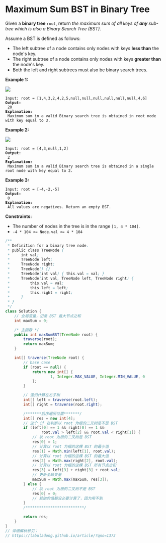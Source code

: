 # Maximum Sum BST in Binary Tree



Given a **binary tree** `root`, return _the maximum sum of all keys of **any** sub-tree which is also a Binary Search Tree (BST)_.

Assume a BST is defined as follows:

* The left subtree of a node contains only nodes with keys **less than** the node's key.
* The right subtree of a node contains only nodes with keys **greater than** the node's key.
* Both the left and right subtrees must also be binary search trees.

&#x20;

**Example 1:**

![](https://assets.leetcode.com/uploads/2020/01/30/sample\_1\_1709.png)

<pre><code>Input: root = [1,4,3,2,4,2,5,null,null,null,null,null,null,4,6]
<strong>Output:
</strong> 20
<strong>Explanation:
</strong> Maximum sum in a valid Binary search tree is obtained in root node with key equal to 3.
</code></pre>

**Example 2:**

![](https://assets.leetcode.com/uploads/2020/01/30/sample\_2\_1709.png)

<pre><code>Input: root = [4,3,null,1,2]
<strong>Output:
</strong> 2
<strong>Explanation:
</strong> Maximum sum in a valid Binary search tree is obtained in a single root node with key equal to 2.
</code></pre>

**Example 3:**

<pre><code>Input: root = [-4,-2,-5]
<strong>Output:
</strong> 0
<strong>Explanation:
</strong> All values are negatives. Return an empty BST.
</code></pre>

&#x20;

**Constraints:**

* The number of nodes in the tree is in the range `[1, 4 * 104]`.
* `-4 * 104 <= Node.val <= 4 * 104`

```java
/**
 * Definition for a binary tree node.
 * public class TreeNode {
 *     int val;
 *     TreeNode left;
 *     TreeNode right;
 *     TreeNode() {}
 *     TreeNode(int val) { this.val = val; }
 *     TreeNode(int val, TreeNode left, TreeNode right) {
 *         this.val = val;
 *         this.left = left;
 *         this.right = right;
 *     }
 * }
 */
class Solution {
    // 全局变量，记录 BST 最大节点之和
    int maxSum = 0;

    /* 主函数 */
    public int maxSumBST(TreeNode root) {
        traverse(root);
        return maxSum;
    }

    int[] traverse(TreeNode root) {
        // base case
        if (root == null) {
            return new int[] {
                    1, Integer.MAX_VALUE, Integer.MIN_VALUE, 0
            };
        }

        // 递归计算左右子树
        int[] left = traverse(root.left);
        int[] right = traverse(root.right);

        /*******后序遍历位置*******/
        int[] res = new int[4];
        // 这个 if 在判断以 root 为根的二叉树是不是 BST
        if (left[0] == 1 && right[0] == 1 &&
                root.val > left[2] && root.val < right[1]) {
            // 以 root 为根的二叉树是 BST
            res[0] = 1;
            // 计算以 root 为根的这棵 BST 的最小值
            res[1] = Math.min(left[1], root.val);
            // 计算以 root 为根的这棵 BST 的最大值
            res[2] = Math.max(right[2], root.val);
            // 计算以 root 为根的这棵 BST 所有节点之和
            res[3] = left[3] + right[3] + root.val;
            // 更新全局变量
            maxSum = Math.max(maxSum, res[3]);
        } else {
            // 以 root 为根的二叉树不是 BST
            res[0] = 0;
            // 其他的值都没必要计算了，因为用不到
        }
        /**************************/

        return res;
    }
}
// 详细解析参见：
// https://labuladong.github.io/article/?qno=1373

```
